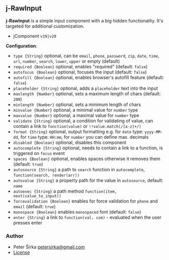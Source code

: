﻿## j-RawInput

__j-RawInput__ is a simple input component with a big hidden functionality. It's targeted for additional customization.

- jComponent `v19|v20`

__Configuration__:

- `type {String}` optional, can be `email`, `phone`, `password`, `zip`, `date`, `time`, `url`, `number`, `search`, `lower`, `upper` or empty (default)
- `required {Boolean}` optional, enables "required" (default: `false`)
- `autofocus {Boolean}` optional, focuses the input (default: `false`)
- `autofill {Boolean}` optional, enables browser's autofill feature (default: `false`)
- `placeholder {String}` optional, adds a `placeholder` text into the input
- `maxlength {Number}` optional, sets a maximum length of chars (default: `200`)
- `minlength {Number}` optional, sets a minimum length of chars
- `minvalue {Number}` optional, a minimal value for `number` type
- `maxvalue {Number}` optional, a maximal value for `number` type
- `validate {String}` optional, a condition for validating of value, can contain a link to `function(value)` or `!!value.match(/[a-z]+/)`
- `format {String}` optional, output formatting e.g. for `date` type: `yyyy-MM-dd`, for `time` type: `HH:mm`, for `number` you can define max. decimals
- `disabled {Boolean}` optional, disables this component
- `autocomplete {String}` optional, needs to contain a link to a function, is triggered on `focus` event
- `spaces {Boolean}` optional, enables spaces otherwise it removes them (default: `true`)
- `autosource {String}` a path to `search` function in `autocomplete`, `function(search, render(arr))`
- `autovalue {String}` a property path for the value in `autosource`, default: `name`
- `autoexec {String}` a path method `function(item, next(value_to_input))`
- `forcevalidation {Boolean}` enables for force validation for `phone` and `email` (default: `true`)
- `monospace {Boolean}` enables `monospaced` font (default: `false`)
- `enter {String}` a link to `function(val, com)` - evaluated when the user presses enter

### Author

- Peter Širka <petersirka@gmail.com>
- [License](https://www.totaljs.com/license/)
